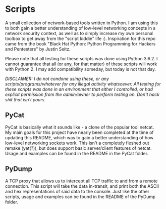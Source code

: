 # Scripts

A small collection of network-based tools written in Python. I am using this to both gain a better understanding of low-level networking concepts in a network security context, as well as to simply increase my own personal toolbox to get away from the "script kiddie" life :). Inspiration for this repo came from the book "Black Hat Python: Python Programming for Hackers and Pentesters" by Justin Seitz. 

Please note that all testing for these scripts was done using Python 3.6.2. I cannot guarantee that all (or any, for that matter) of these scripts will work with Python 2. I may add compatibility someday, but today is not that day.



*DISCLAIMER: I do not condone using these, or any scripts/programs/whatever for any illegal activity whatsoever. All testing for these scripts was done in an environment that either I controlled, or had explicit permission from the admin/owner to perform testing on. Don't hack shit that isn't yours.*

## PyCat

PyCat is basically what it sounds like - a clone of the popular tool netcat. My main goals for this project have nearly been completed at the time of updating this README, which was to gain a better understanding of how low-level networking sockets work. This isn't a completely fleshed out remake (yet(?)), but does support basic server/client features of netcat. Usage and examples can be found in the README in the PyCat folder.

## PyDump

A TCP proxy that allows us to intercept all TCP traffic to and from a remote connection. This script will take the data in-transit, and print both the ASCII and hex representations of said data to the console. Just like the other scripts, usage and examples can be found in the README of the PyDump folder.

